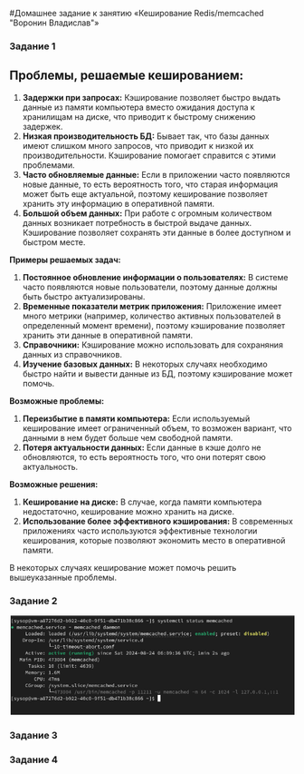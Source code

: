 #Домашнее задание к занятию «Кеширование Redis/memcached  "Воронин Владислав"»

### Задание 1

## Проблемы, решаемые кешированием:

1. **Задержки при запросах:** Кэширование позволяет быстро выдать данные из памяти компьютера вместо ожидания доступа к хранилищам на диске, что приводит к быстрому снижению задержек.
2. **Низкая производительность БД:** Бывает так, что базы данных имеют слишком много запросов, что приводит к низкой их производительности. Кэширование помогает справится с этими проблемами.
3. **Часто обновляемые данные:** Если в приложении часто появляются новые данные, то есть вероятность того, что старая информация может быть еще актуальной, поэтому кеширование позволяет хранить эту информацию в оперативной памяти.
4. **Большой объем данных:** При работе с огромным количеством данных возникает потребность в быстрой выдаче данных. Кэширование позволяет сохранять эти данные в более доступном и быстром месте.

**Примеры решаемых задач:**

1. **Постоянное обновление информации о пользователях:** В системе часто появляются новые пользователи, поэтому данные должны быть быстро актуализированы.
2. **Временные показатели метрик приложения:** Приложение имеет много метрики (например, количество активных пользователей в определенный момент времени), поэтому кэширование позволяет хранить эти данные в оперативной памяти.
3. **Справочники:** Кэширование можно использовать для сохраняния данных из справочников.
4. **Изучение базовых данных:** В некоторых случаях необходимо быстро найти и вывести данные из БД, поэтому кэширование может помочь.

**Возможные проблемы:**

1. **Переизбытие в памяти компьютера:** Если используемый кеширование имеет ограниченный объем, то возможен вариант, что данными в нем будет больше чем свободной памяти.
2. **Потеря актуальности данных:** Если данные в кэше долго не обновляются, то есть вероятность того, что они потерят свою актуальность.

**Возможные решения:**

1. **Кеширование на диске:** В случае, когда памяти компьютера недостаточно, кеширование можно хранить на диске.
2. **Использование более эффективного кэширования:** В современных приложениях часто используются эффективные технологии кеширования, которые позволяют экономить место в оперативной памяти.

В некоторых случаях кеширование может помочь решить вышеуказанные проблемы.

### Задание 2

![alt text](https://github.com/vodin26/homework_11-02/blob/main/img/pic_1.png)

### Задание 3


### Задание 4
